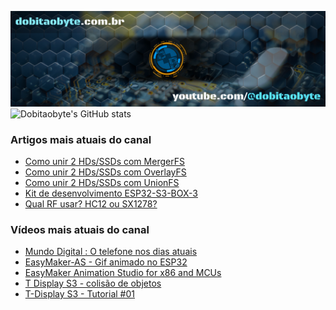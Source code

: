 ![Welcome to Do bit Ao Byte](./dobitaobyte-github.jpg)
![Dobitaobyte's GitHub stats](https://github-readme-stats.vercel.app/api?username=DjamesSuhanko&show_icons=true&theme=radical)

### Artigos mais atuais do canal
<!-- BLOG-POST-LIST:START -->
- [Como unir 2 HDs/SSDs com MergerFS](https://www.manualdomaker.com/article/como-unir-2-hds-ssds-com-merger-fs/)
- [Como unir 2 HDs/SSDs com OverlayFS](https://www.manualdomaker.com/article/como-unir-2-hds-ssds-com-overlay-fs/)
- [Como unir 2 HDs/SSDs com UnionFS](https://www.manualdomaker.com/article/como-unir-2-hds-ssds-com-unionfs/)
- [Kit de desenvolvimento ESP32-S3-BOX-3](https://www.manualdomaker.com/article/kit-de-desenvolvimento-esp32-s3-box-3/)
- [Qual RF usar? HC12 ou SX1278?](https://www.manualdomaker.com/article/qual-rf-usar-hc-12-ou-sx-1278/)
<!-- BLOG-POST-LIST:END -->

### Vídeos mais atuais do canal
<!-- YOUTUBE-POST-LIST:START -->
- [Mundo Digital : O telefone nos dias atuais](https://www.youtube.com/watch?v=oSUOf1znQPs)
- [EasyMaker-AS - Gif animado no ESP32](https://www.youtube.com/watch?v=FxwwzkmMvfE)
- [EasyMaker Animation Studio for x86 and MCUs](https://www.youtube.com/watch?v=3nGWqujnzlQ)
- [T Display S3 - colisão de objetos](https://www.youtube.com/watch?v=VjoNu9SCD40)
- [T-Display S3 - Tutorial #01](https://www.youtube.com/watch?v=CCTERa9nWV0)
<!-- YOUTUBE-POST-LIST:END -->